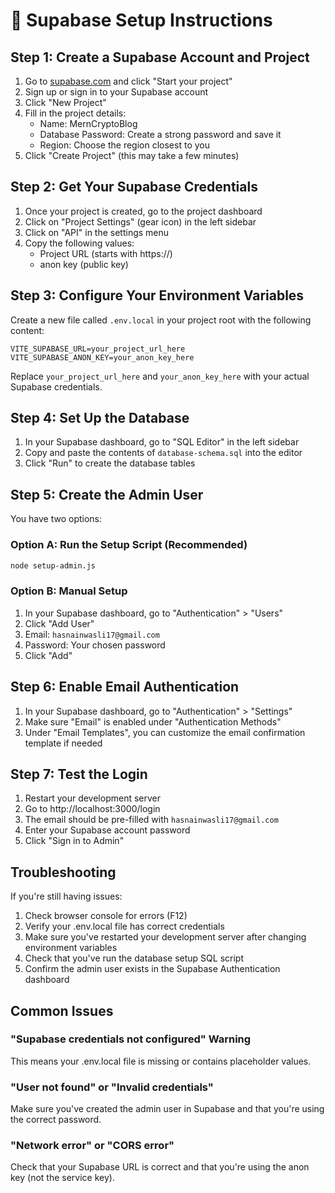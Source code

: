 # 🔧 Supabase Setup Instructions

## Step 1: Create a Supabase Account and Project

1. Go to [supabase.com](https://supabase.com) and click "Start your project"
2. Sign up or sign in to your Supabase account
3. Click "New Project"
4. Fill in the project details:
   - Name: MernCryptoBlog
   - Database Password: Create a strong password and save it
   - Region: Choose the region closest to you
5. Click "Create Project" (this may take a few minutes)

## Step 2: Get Your Supabase Credentials

1. Once your project is created, go to the project dashboard
2. Click on "Project Settings" (gear icon) in the left sidebar
3. Click on "API" in the settings menu
4. Copy the following values:
   - Project URL (starts with https://)
   - anon key (public key)

## Step 3: Configure Your Environment Variables

Create a new file called `.env.local` in your project root with the following content:

```env
VITE_SUPABASE_URL=your_project_url_here
VITE_SUPABASE_ANON_KEY=your_anon_key_here
```

Replace `your_project_url_here` and `your_anon_key_here` with your actual Supabase credentials.

## Step 4: Set Up the Database

1. In your Supabase dashboard, go to "SQL Editor" in the left sidebar
2. Copy and paste the contents of `database-schema.sql` into the editor
3. Click "Run" to create the database tables

## Step 5: Create the Admin User

You have two options:

### Option A: Run the Setup Script (Recommended)
```bash
node setup-admin.js
```

### Option B: Manual Setup
1. In your Supabase dashboard, go to "Authentication" > "Users"
2. Click "Add User"
3. Email: `hasnainwasli17@gmail.com`
4. Password: Your chosen password
5. Click "Add"

## Step 6: Enable Email Authentication

1. In your Supabase dashboard, go to "Authentication" > "Settings"
2. Make sure "Email" is enabled under "Authentication Methods"
3. Under "Email Templates", you can customize the email confirmation template if needed

## Step 7: Test the Login

1. Restart your development server
2. Go to http://localhost:3000/login
3. The email should be pre-filled with `hasnainwasli17@gmail.com`
4. Enter your Supabase account password
5. Click "Sign in to Admin"

## Troubleshooting

If you're still having issues:

1. Check browser console for errors (F12)
2. Verify your .env.local file has correct credentials
3. Make sure you've restarted your development server after changing environment variables
4. Check that you've run the database setup SQL script
5. Confirm the admin user exists in the Supabase Authentication dashboard

## Common Issues

### "Supabase credentials not configured" Warning
This means your .env.local file is missing or contains placeholder values.

### "User not found" or "Invalid credentials"
Make sure you've created the admin user in Supabase and that you're using the correct password.

### "Network error" or "CORS error"
Check that your Supabase URL is correct and that you're using the anon key (not the service key).